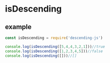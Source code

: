 # isDescending

## example

```js
const isDescending = require('descending-js') 

console.log(isDescending([5,4,4,3,2,1]))//true
console.log(isDescending([1,2,3,4,5]))//false
console.log(isDescending([]))//[]
```